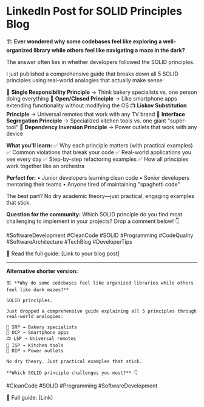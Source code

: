 # LinkedIn Post for SOLID Principles Blog

🏗️ **Ever wondered why some codebases feel like exploring a well-organized library while others feel like navigating a maze in the dark?**

The answer often lies in whether developers followed the SOLID principles.

I just published a comprehensive guide that breaks down all 5 SOLID principles using real-world analogies that actually make sense:

🥖 **Single Responsibility Principle** → Think bakery specialists vs. one person doing everything
📱 **Open/Closed Principle** → Like smartphone apps extending functionality without modifying the OS
📺 **Liskov Substitution Principle** → Universal remotes that work with any TV brand
🔧 **Interface Segregation Principle** → Specialized kitchen tools vs. one giant "super-tool"
🔌 **Dependency Inversion Principle** → Power outlets that work with any device

**What you'll learn:**
✅ Why each principle matters (with practical examples)
✅ Common violations that break your code
✅ Real-world applications you see every day
✅ Step-by-step refactoring examples
✅ How all principles work together like an orchestra

**Perfect for:**
• Junior developers learning clean code
• Senior developers mentoring their teams
• Anyone tired of maintaining "spaghetti code"

The best part? No dry academic theory—just practical, engaging examples that stick.

**Question for the community:** Which SOLID principle do you find most challenging to implement in your projects? Drop a comment below! 👇

#SoftwareDevelopment #CleanCode #SOLID #Programming #CodeQuality #SoftwareArchitecture #TechBlog #DeveloperTips

📖 Read the full guide: [Link to your blog post]

---

**Alternative shorter version:**

    🏗️ **Why do some codebases feel like organized libraries while others feel like dark mazes?**

    SOLID principles.

    Just dropped a comprehensive guide explaining all 5 principles through real-world analogies:

    🥖 SRP → Bakery specialists
    📱 OCP → Smartphone apps  
    📺 LSP → Universal remotes
    🔧 ISP → Kitchen tools
    🔌 DIP → Power outlets

    No dry theory. Just practical examples that stick.

    **Which SOLID principle challenges you most?** 👇

#CleanCode #SOLID #Programming #SoftwareDevelopment

📖 Full guide: [Link]
